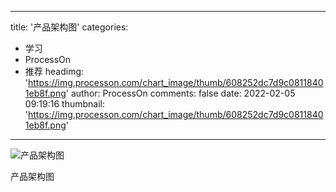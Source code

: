 
---
title: '产品架构图'
categories: 
 - 学习
 - ProcessOn
 - 推荐
headimg: 'https://img.processon.com/chart_image/thumb/608252dc7d9c08118401eb8f.png'
author: ProcessOn
comments: false
date: 2022-02-05 09:19:16
thumbnail: 'https://img.processon.com/chart_image/thumb/608252dc7d9c08118401eb8f.png'
---

<div>   
<img class="thumb" alt="产品架构图" src="https://img.processon.com/chart_image/thumb/608252dc7d9c08118401eb8f.png" referrerpolicy="no-referrer">
<p>产品架构图</p>  
</div>
            